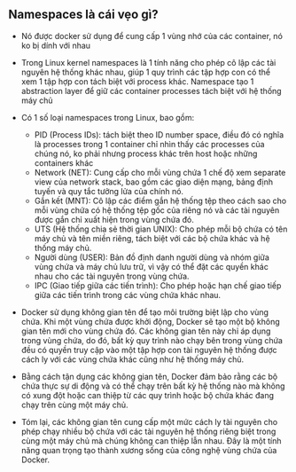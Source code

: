 ## Namespaces là cái vẹo gì?

- Nó được docker sử dụng để cung cấp 1 vùng nhớ của các container, nó ko bị dính với nhau
- Trong Linux kernel namespaces là 1 tính năng cho phép cô lập các tài nguyên hệ thống khác nhau, giúp 1 quy trình các tập hợp con có thể xem 1 tập hợp con tách biệt với process khác. Namespace tạo 1  abstraction layer để giữ các container processes tách biệt với hệ thống máy chủ
- Có 1 số loại namespaces trong Linux, bao gồm:

  + PID (Process IDs): tách biệt theo ID number space, điều đó có nghĩa là processes trong 1 container chỉ nhìn thấy các processes của chúng nó, ko phải nhưng process khác trên host hoặc những containers khác
  + Network (NET): Cung cấp cho mỗi vùng chứa 1 chế độ xem separate view của network stack, bao gồm các giao diện mạng, bảng định tuyến và quy tắc tưởng lửa của chính nó.
  + Gắn kết (MNT): Cô lập các điểm gắn hệ thống tệp theo cách sao cho mỗi vùng chứa có hệ thống tệp gốc của riêng nó và các tài nguyên được gắn chỉ xuất hiện trong vùng chứa đó.
  + UTS (Hệ thống chia sẻ thời gian UNIX): Cho phép mỗi bộ chứa có tên máy chủ và tên miền riêng, tách biệt với các bộ chứa khác và hệ thống máy chủ.
  + Người dùng (USER): Bản đồ định danh người dùng và nhóm giữa vùng chứa và máy chủ lưu trữ, vì vậy có thể đặt các quyền khác nhau cho các tài nguyên trong vùng chứa.
  + IPC (Giao tiếp giữa các tiến trình): Cho phép hoặc hạn chế giao tiếp giữa các tiến trình trong các vùng chứa khác nhau.

- Docker sử dụng không gian tên để tạo môi trường biệt lập cho vùng chứa. Khi một vùng chứa được khởi động, Docker sẽ tạo một bộ không gian tên mới cho vùng chứa đó. Các không gian tên này chỉ áp dụng trong vùng chứa, do đó, bất kỳ quy trình nào chạy bên trong vùng chứa đều có quyền truy cập vào một tập hợp con tài nguyên hệ thống được cách ly với các vùng chứa khác cũng như hệ thống máy chủ.
- Bằng cách tận dụng các không gian tên, Docker đảm bảo rằng các bộ chứa thực sự di động và có thể chạy trên bất kỳ hệ thống nào mà không có xung đột hoặc can thiệp từ các quy trình hoặc bộ chứa khác đang chạy trên cùng một máy chủ.
- Tóm lại, các không gian tên cung cấp một mức cách ly tài nguyên cho phép chạy nhiều bộ chứa với các tài nguyên hệ thống riêng biệt trong cùng một máy chủ mà chúng không can thiệp lẫn nhau. Đây là một tính năng quan trọng tạo thành xương sống của công nghệ vùng chứa của Docker.
